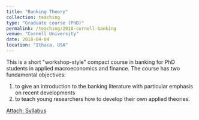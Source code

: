 ```yaml
---
title: "Banking Theory"
collection: teaching
type: "Graduate course (PhD)"
permalink: /teaching/2018-cornell-banking
venue: "Cornell University"
date: 2018-04-04
location: "Ithaca, USA"
---
```


This is a short "workshop-style" compact course in banking for PhD students in applied macroeconomics and finance. The course has two fundamental objectives:
1. to give an introduction to the banking literature with particular emphasis on recent developments
2. to teach young researchers how to develop their own applied theories. 

[Attach: Syllabus](https://silviopetriconi.github.io/files/syllabus-banking.pdf)
